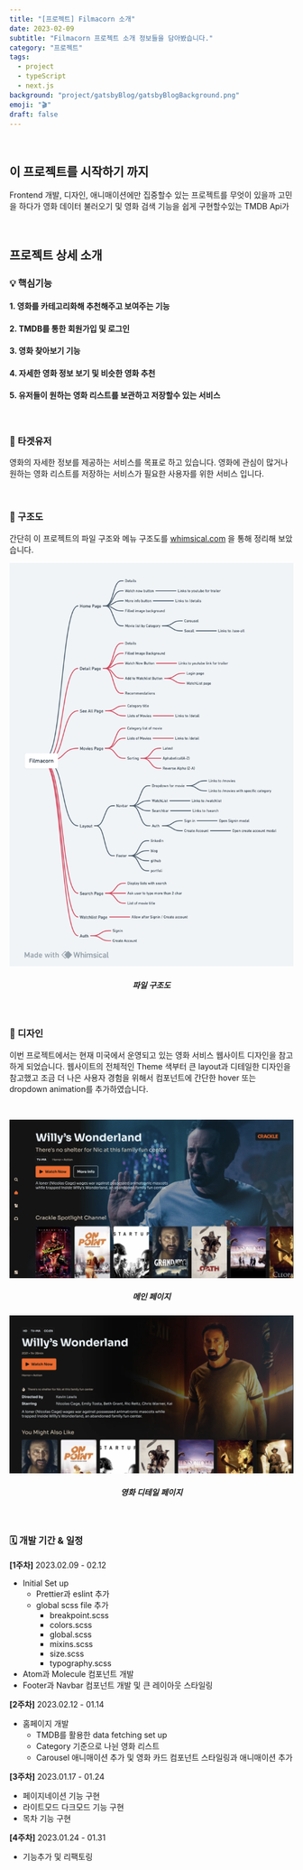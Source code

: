 ```yaml
---
title: "[프로젝트] Filmacorn 소개"
date: 2023-02-09
subtitle: "Filmacorn 프로젝트 소개 정보들을 담아봤습니다."
category: "프로젝트"
tags:
  - project
  - typeScript
  - next.js
background: "project/gatsbyBlog/gatsbyBlogBackground.png"
emoji: "🎬"
draft: false
---
```


</br>

## 이 프로젝트를 시작하기 까지

Frontend 개발, 디자인, 애니매이션에만 집중할수 있는 프로젝트를 무엇이 있을까 고민을 하다가 영화 데이터 불러오기 및 영화 검색 기능을 쉽게 구현할수있는 TMDB Api가

<br/>

## 프로젝트 상세 소개

### 💡 핵심기능

#### 1. 영화를 카테고리화해 추천해주고 보여주는 기능

#### 2. TMDB를 통한 회원가입 및 로그인

#### 3. 영화 찾아보기 기능

#### 4. 자세한 영화 정보 보기 및 비슷한 영화 추천

#### 5. 유저들이 원하는 영화 리스트를 보관하고 저장할수 있는 서비스

<br/>

### 🎯 타겟유저

영화의 자세한 정보를 제공하는 서비스를 목표로 하고 있습니다. 영화에 관심이 많거나 원하는 영화 리스트를 저장하는 서비스가 필요한 사용자를 위한 서비스 입니다.

<br/>

### 🧱 구조도

간단히 이 프로젝트의 파일 구조와 메뉴 구조도를 [whimsical.com](http://whimsical.com) 을 통해 정리해 보았습니다.

<div style="width:100%; margin:auto; text-align:center;">

![filmacorn파일구조도](../../assets/images/project/Filmacorn/filmacornFiles.png)

##### 파일 구조도

</div>

<br/>

### 🎨 디자인

이번 프로젝트에서는 현재 미국에서 운영되고 있는 영화 서비스 웹사이트 디자인을 참고하게 되었습니다. 웹사이트의 전체적인 Theme 색부터  큰 layout과 디테일한 디자인을 참고했고 조금 더 나은 사용자 경험을 위해서 컴포넌트에 간단한 hover 또는 dropdown animation를 추가하였습니다. 

<br/>

<div style="width:100%; margin:auto; text-align:center;">

![filmacornDesignI](../../assets/images/project/Filmacorn/filmacornDesignI.png)

##### 메인 페이지 

</div>

<div style="width:100%; margin:auto; text-align:center;">

![filmacornDesignII](../../assets/images/project/Filmacorn/filmacornDesignII.png)

##### 영화 디테일 페이지

</div>

<br/>

### 🗓️ 개발 기간 & 일정

<b>[1주차]</b> 2023.02.09 - 02.12

- Initial Set up
  - Prettier과 eslint 추가 
  - global scss file 추가 
    - breakpoint.scss
    - colors.scss
    - global.scss
    - mixins.scss
    - size.scss
    - typography.scss
- Atom과 Molecule 컴포넌트 개발
- Footer과 Navbar 컴포넌트 개발 및 큰 레이아웃 스타일링

<b>[2주차]</b> 2023.02.12 - 01.14
- 홈페이지 개발 
  - TMDB를 활용한 data fetching set up
  - Category 기준으로 나뉜 영화 리스트
  - Carousel 애니매이션 추가 및 영화 카드 컴포넌트 스타일링과 애니매이션 추가





<b>[3주차]</b> 2023.01.17 - 01.24

- 페이지네이션 기능 구현
- 라이트모드 다크모드 기능 구현
- 목차 기능 구현

<b>[4주차]</b> 2023.01.24 - 01.31

- 기능추가 및 리팩토링

<br/>